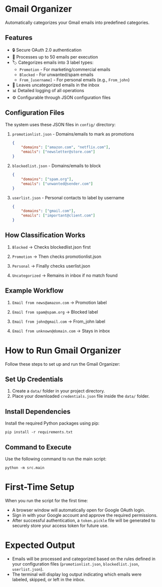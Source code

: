 # Gmail Organizer

Automatically categorizes your Gmail emails into predefined categories.

## Features

- 🔒 Secure OAuth 2.0 authentication
- 📧 Processes up to 50 emails per execution
- 🏷️ Categorizes emails into 3 label types:
  - `Promotion` - For marketing/commercial emails
  - `Blocked` - For unwanted/spam emails
  - `From_[username]` - For personal emails (e.g., `From_john`)
- 📂 Leaves uncategorized emails in the inbox
- 📊 Detailed logging of all operations
- ⚙️ Configurable through JSON configuration files

## Configuration Files

The system uses these JSON files in `config/` directory:

1. `promotionlist.json` - Domains/emails to mark as promotions
   ```json
   {
       "domains": ["amazon.com", "netflix.com"],
       "emails": ["newsletter@store.com"]
   }

2. `blockedlist.json` - Domains/emails to block

    ```json
    {
        "domains": ["spam.org"],
        "emails": ["unwanted@sender.com"]
    }

3. `userlist.json` - Personal contacts to label by username

    ```json
    {
        "domains": ["gmail.com"],
        "emails": ["important@client.com"]
    }

## How Classification Works

1. `Blocked` → Checks blockedlist.json first

2. `Promotion` → Then checks promotionlist.json

3. `Personal` → Finally checks userlist.json

4. `Uncategorized` → Remains in inbox if no match found

## Example Workflow

1. `Email from news@amazon.com` → Promotion label

2. `Email from spam@spam.org` → Blocked label

3. `Email from john@gmail.com` → From_john label

4. `Email from unknown@domain.com` → Stays in inbox


# How to Run Gmail Organizer

Follow these steps to set up and run the Gmail Organizer:

## Set Up Credentials

1. Create a `data/` folder in your project directory.
2. Place your downloaded `credentials.json` file inside the `data/` folder.

## Install Dependencies

Install the required Python packages using pip:

    pip install -r requirements.txt

## Command to Execute

Use the following command to run the main script:

    python -m src.main

# First-Time Setup

When you run the script for the first time:

- A browser window will automatically open for Google OAuth login.
- Sign in with your Google account and approve the required permissions.
- After successful authentication, a `token.pickle` file will be generated to securely store your access token for future use.

# Expected Output

- Emails will be processed and categorized based on the rules defined in your configuration files (`promotionlist.json`, `blockedlist.json`, `userlist.json`).
- The terminal will display log output indicating which emails were labeled, skipped, or left in the inbox.
